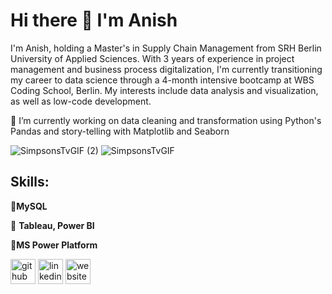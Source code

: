 # Hi there 👋 I'm Anish
I'm Anish, holding a Master's in Supply Chain Management from SRH Berlin University of Applied Sciences. 
With 3 years of experience in project management and business process digitalization, I'm currently transitioning my career to data science through a 4-month intensive bootcamp at WBS Coding School, Berlin.
My interests include data analysis and visualization, as well as low-code development.

🔭 I’m currently working on data cleaning and transformation using Python's Pandas and story-telling with Matplotlib and Seaborn

![SimpsonsTvGIF (2)](https://github.com/Anish-Shiralkar/Anish-Shiralkar/assets/171355185/dfab1746-5f2e-488b-90ce-9f5c5237687a)
![SimpsonsTvGIF](https://github.com/Anish-Shiralkar/Anish-Shiralkar/assets/171355185/ead70218-9a17-4bf5-8138-07ed9385498b)




## Skills:
🐬**MySQL**

🧮 **Tableau, Power BI**

📱**MS Power Platform**



  

  [<img src='https://cdn.jsdelivr.net/npm/simple-icons@3.0.1/icons/github.svg' alt='github' height='40'>](https://github.com/Anish-Shiralkar)  [<img src='https://cdn.jsdelivr.net/npm/simple-icons@3.0.1/icons/linkedin.svg' alt='linkedin' height='40'>](https://www.linkedin.com/in/https://www.linkedin.com/in/anish-shiralkar//)  [<img src='https://cdn.jsdelivr.net/npm/simple-icons@3.0.1/icons/icloud.svg' alt='website' height='40'>](https://anishshiralkar2796.wixsite.com/my-site-2) 
